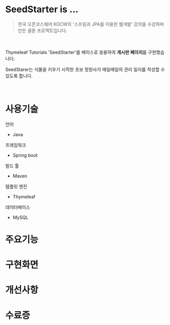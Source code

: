 
# SeedStarter is ... 

> 한국 오픈코스웨어 KOCW의 '스프링과 JPA를 이용한 웹개발' 강의를 수강하며 만든 클론 프로젝트입니다.



</br></br>Thymeleaf Tutorials 'SeedStarter'를 베이스로 응용하여 **게시판 페이지**를 구현했습니다.


SeedStarer는 식물을 키우기 시작한 초보 정원사가 매일매일의 관리 일지를 작성할 수 있도록 합니다. 
</br>
</br>
</br>



# 사용기술

언어
  * Java

프레임워크
  * Spring boot

빌드 툴
  * Maven

템플릿 엔진
  * Thymeleaf

데이터베이스
  * MySQL



# 주요기능

# 구현화면

# 개선사항

# 수료증
